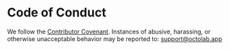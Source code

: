 # Code of Conduct

We follow the [Contributor Covenant](https://www.contributor-covenant.org/version/2/1/code_of_conduct/).
Instances of abusive, harassing, or otherwise unacceptable behavior may be reported to: support@octolab.app
